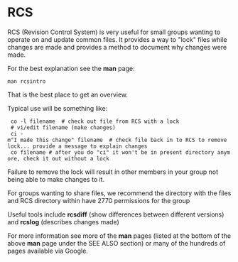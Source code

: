 # RCS

RCS (Revision Control System) is very useful for small groups wanting to
operate on and update common files. It provides a way to "lock" files
while changes are made and provides a method to document why changes
were made.

For the best explanation see the **man** page:

`man rcsintro`

That is the best place to get an overview.

Typical use will be something like:

` co -l filename  # check out file from RCS with a lock`  
` # vi/edit filename (make changes)`  
` ci -m"I made this change" filename  # check file back in to RCS to remove lock... provide a message to explain changes`  
` co filename # after you do "ci" it won't be in present directory anymore, check it out without a lock`

Failure to remove the lock will result in other members in your group
not being able to make changes to it.

For groups wanting to share files, we recommend the directory with the
files and RCS directory within have 2770 permissions for the group

Useful tools include **rcsdiff** (show differences between different
versions) and **rcslog** (describes changes made)

For more information see more of the **man** pages (listed at the bottom
of the above **man** page under the SEE ALSO section) or many of the
hundreds of pages available via Google.
